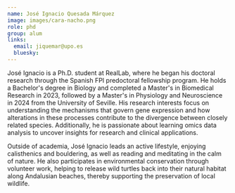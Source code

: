 ```yaml
---
name: José Ignacio Quesada Márquez
image: images/cara-nacho.png
role: phd
group: alum
links:
  email: jiquemar@upo.es
  bluesky:
---
```


José Ignacio is a Ph.D. student at RealLab, where he began his doctoral research through the Spanish FPI predoctoral fellowship program. He holds a Bachelor's degree in Biology and completed a Master's in Biomedical Research in 2023, followed by a Master's in Physiology and Neuroscience in 2024 from the University of Seville. His research interests focus on understanding the mechanisms that govern gene expression and how alterations in these processes contribute to the divergence between closely related species. Additionally, he is passionate about learning omics data analysis to uncover insights for research and clinical applications.

Outside of academia, José Ignacio leads an active lifestyle, enjoying calisthenics and bouldering, as well as reading and meditating in the calm of nature. He also participates in environmental conservation through volunteer work, helping to release wild turtles back into their natural habitat along Andalusian beaches, thereby supporting the preservation of local wildlife.



